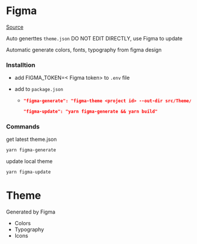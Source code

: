 # Figma

[Source](https://www.figma.com/file/JDAMhYaQ9pStIBndyZUCcY4A/Webapp)

Auto generttes `theme.json` DO NOT EDIT DIRECTLY, use Figma to update

Automatic generate colors, fonts, typography from figma design

### Installtion

- add FIGMA_TOKEN=< Figma token> to `.env` file
- add to `package.json`

  - ```json
    "figma-generate": "figma-theme <project id> --out-dir src/Theme/Figma",

    "figma-update": "yarn figma-generate && yarn build"
    ```

### Commands

get latest theme.json

```sh
yarn figma-generate
```

update local theme

```sh
yarn figma-update
```

# Theme

Generated by Figma

- Colors
- Typography
- Icons
